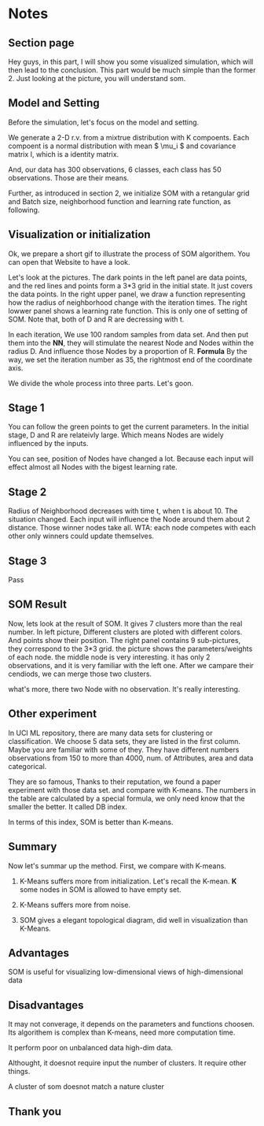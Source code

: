 # Notes

## Section page

Hey guys, in this part, I will show you some visualized simulation, which will then lead to the conclusion. This part would be much simple than the former 2.
Just looking at the picture, you will understand som.

## Model and Setting

Before the simulation, let's focus on the model and setting.

We generate a 2-D r.v. from a mixtrue distribution with K compoents.
Each compoent is a normal distribution with mean $ \mu_i $ and covariance matrix I, which is a identity matrix.

And, our data has 300 observations, 6 classes, each class has 50 observations. Those are their means.

Further, as introduced in section 2, we initialize SOM with a retangular grid and Batch size, neighborhood function and learning rate function, as following.

## Visualization or initialization

Ok, we prepare a short gif to illustrate the process of SOM algorithem. You can open that Website to have a look.

Let's look at the pictures. The dark points in the left panel are data points, and the red lines and points form a 3*3 grid in the initial state. It just covers the data points.
In the right upper panel, we draw a function representing how the radius of neighborhood change with the iteration times. The right lowwer panel shows a learning rate function. This is only one of setting of SOM. Note that, both of D and R are decressing with t.

In each iteration, We use 100 random samples from data set. And then put them into the **NN**, they will stimulate the nearest Node and Nodes within the radius D. And influence those Nodes by a proportion of R. **Formula**
By the way, we set the iteration number as 35, the rightmost end of the coordinate axis.

We divide the whole process into three parts. Let's goon.

## Stage 1

You can follow the green points to get the current parameters.
In the initial stage, D and R are relateivly large.
Which means Nodes are widely influenced by the inputs.

You can see, position of Nodes have changed a lot.
Because each input will effect almost all Nodes with the bigest learning rate.

## Stage 2

Radius of Neighborhood decreases with time t, when t is about 10.
The situation changed.
Each input will influence the Node around them about 2 distance. Those winner nodes take all. WTA: each node competes with each other only winners could update themselves. 

## Stage 3

Pass

## SOM Result

Now, lets look at the result of SOM.
It gives 7 clusters more than the real number.
In left picture, Different clusters are ploted with different colors. And points show their position.
The right panel contains 9 sub-pictures, they correspond to the 3*3 grid.
the picture shows the parameters/weights of each node. 
the middle node is very interesting. it has only 2 observations, and it is very familiar with the left one.
After we campare their cendiods, we can merge those two clusters.

what's more, there two Node with no observation. It's really interesting.

## Other experiment

In UCI ML repository, there are many data sets for clustering or classification.
We choose 5 data sets, they are listed in the first column. Maybe you are familiar with some of they.
They have different numbers observations from 150 to more than 4000, num. of Attributes, area and data categorical.

They are so famous, Thanks to their reputation, we found a paper experiment with those data set. and compare with K-means.
The numbers in the table are calculated by a special formula, we only need know that the smaller the better. It called DB index.

In terms of this index, SOM is better than K-means.

## Summary

Now let's summar up the method.
First, we compare with K-means.

1. K-Means suffers more from initialization. Let's recall the K-mean. **K**
some nodes in SOM is allowed to have empty set.

2. K-Means suffers more from noise.

3. SOM gives a elegant topological diagram, did well in visualization than K-Means.

## Advantages

SOM is useful for visualizing low-dimensional views of high-dimensional data

## Disadvantages

It may not converage, it depends on the parameters and functions choosen. 
Its algorithem is complex than K-means, need more computation time.

It perform poor on unbalanced data high-dim data.

Althought, it doesnot require input the number of clusters. It require other things. 

A cluster of som doesnot match a nature cluster

## Thank you
